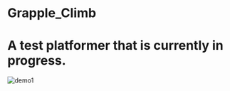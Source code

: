 # Grapple_Climb

# A test platformer that is currently in progress.

![demo1](https://user-images.githubusercontent.com/63352914/97530448-07102280-1a17-11eb-8904-0ea3acd87e43.gif)
